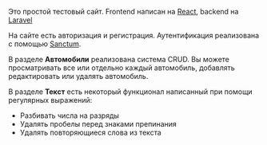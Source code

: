 <p>Это простой тестовый сайт. Frontend написан на <a href="https://reactjs.org/">React</a>, backend на <a
    href="https://laravel.com/">Laravel</a></p>
<p class="lead text-muted">На сайте есть авторизация и регистрация. Аутентификация реализована с помощью <a
    href="https://laravel.com/docs/9.x/sanctum#how-it-works-spa-authentication">Sanctum</a>.</p>
<p class="lead text-muted">В разделе <b>Автомобили</b> реализована система CRUD. Вы можете просматривать
    все или отдельно каждый автомобиль, добавлять редактировать или удалять автомобиль.</p>
<p class="lead text-muted">В разделе <b>Текст</b> есть некоторый функционал написанный при помощи регулярных выражений:</p>
<ul>
    <li>Разбивать числа на разряды</li>
    <li>Удалять пробелы перед знаками препинания</li>
    <li>Удалять повторяющиеся слова из текста</li>
</ul>